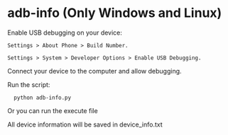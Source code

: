 # adb-info (Only Windows and Linux)

Enable USB debugging on your device:

    Settings > About Phone > Build Number.

    Settings > System > Developer Options > Enable USB Debugging.

Connect your device to the computer and allow debugging.

Run the script:
    
      python adb-info.py
      
Or you can run the execute file

All device information will be saved in device_info.txt
